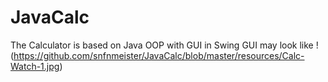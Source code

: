 # JavaCalc
The Calculator is based on Java OOP with GUI in Swing
GUI may look like 
!(https://github.com/snfnmeister/JavaCalc/blob/master/resources/Calc-Watch-1.jpg)
